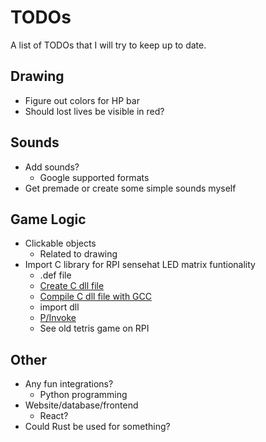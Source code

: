 # TODOs
A list of TODOs that I will try to keep up to date.

## Drawing
- Figure out colors for HP bar
- Should lost lives be visible in red?

## Sounds
- Add sounds?
  - Google supported formats
- Get premade or create some simple sounds myself

## Game Logic
- Clickable objects
  - Related to drawing
- Import C library for RPI sensehat LED matrix funtionality
  - .def file
  - [Create C dll file](https://stackoverflow.com/questions/13218824/how-to-write-a-dll-file-in-c)
  - [Compile C dll file with GCC](https://stackoverflow.com/questions/55906217/generate-c-c-dll-using-visual-studio-code)
  - import dll
  - [P/Invoke](https://learn.microsoft.com/en-us/dotnet/standard/native-interop/pinvoke) 
  - See old tetris game on RPI 

## Other
- Any fun integrations?
  - Python programming
- Website/database/frontend
  - React?
- Could Rust be used for something?